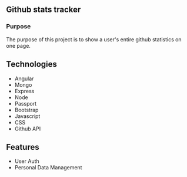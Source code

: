 ## Github stats tracker

### Purpose
The purpose of this project is to show a user's entire github statistics on one page.

## Technologies
* Angular
* Mongo
* Express
* Node
* Passport
* Bootstrap
* Javascript
* CSS
* Github API

## Features
* User Auth
* Personal Data Management
